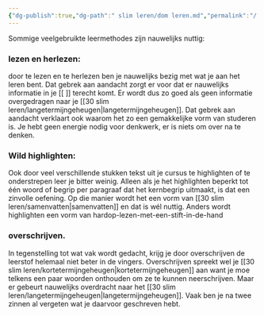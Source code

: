 ```yaml
---
{"dg-publish":true,"dg-path":" slim leren/dom leren.md","permalink":"/ slim leren/dom leren/","created":"2025-06-04T13:25:55.054+02:00","updated":"2025-06-04T14:23:06.990+02:00"}
---
```




Sommige veelgebruikte leermethodes zijn nauwelijks nuttig:
###  lezen en herlezen:
door te lezen en te herlezen ben je nauwelijks bezig met wat je aan het leren bent. Dat gebrek aan aandacht zorgt er voor dat er nauwelijks informatie in je [[
]] terecht komt. Er wordt dus zo goed als geen informatie overgedragen  naar je [[30 slim leren/langetermijngeheugen\|langetermijngeheugen]]. Dat gebrek aan aandacht verklaart ook waarom het zo een gemakkelijke vorm van studeren is. Je hebt geen energie nodig voor denkwerk, er is niets om over na te denken.
###  Wild highlighten: 
Ook door veel verschillende stukken tekst uit je cursus te highlighten of te onderstrepen  leer je bitter weinig. Alleen als je het highlighten beperkt tot één woord of begrip per paragraaf dat het kernbegrip uitmaakt, is dat een zinvolle oefening. Op die manier wordt het een vorm van [[30 slim leren/samenvatten\|samenvatten]] en dat is wél nuttig. Anders wordt highlighten een vorm van hardop-lezen-met-een-stift-in-de-hand
### overschrijven. 
In tegenstelling tot wat vak wordt gedacht, krijg je door overschrijven de leerstof helemaal niet beter in de vingers. Overschrijven spreekt wel je [[30 slim leren/kortetermijngeheugen\|kortetermijngeheugen]] aan want je moe telkens een paar woorden onthouden om ze te kunnen neerschrijven. Maar er gebeurt nauwelijks overdracht naar het [[30 slim leren/langetermijngeheugen\|langetermijngeheugen]]. Vaak ben je na twee zinnen al vergeten wat je daarvoor geschreven hebt.




